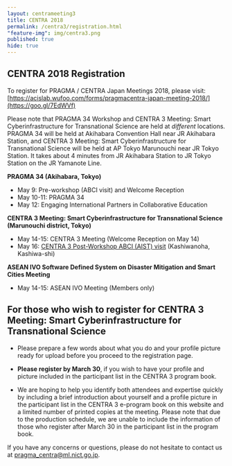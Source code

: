 ```yaml
---
layout: centrameeting3
title: CENTRA 2018
permalink: /centra3/registration.html
"feature-img": img/centra3.png
published: true
hide: true
---
```



## CENTRA 2018 Registration


To register for PRAGMA / CENTRA Japan Meetings 2018, please visit: [https://acislab.wufoo.com/forms/pragmacentra-japan-meeting-2018/](https://goo.gl/7EdWVf)

Please note that PRAGMA 34 Workshop and CENTRA 3 Meeting: Smart Cyberinfrastructure for Transnational Science are held at *different* locations. PRAGMA 34 will be held at Akihabara Convention Hall near JR Akihabara Station, and CENTRA 3 Meeting: Smart Cyberinfrastructure for Transnational Science will be held at AP Tokyo Marunouchi near JR Tokyo Station. It takes about 4 minutes from JR Akihabara Station to JR Tokyo Station on the JR Yamanote Line.  


**PRAGMA 34 (Akihabara, Tokyo)** 
*	May 9: Pre-workshop (ABCI visit) and Welcome Reception  
*	May 10-11: PRAGMA 34  
*	May 12: Engaging International Partners in Collaborative Education   

**CENTRA 3 Meeting: Smart Cyberinfrastructure for Transnational Science (Marunouchi district, Tokyo)**  
*	May 14-15: CENTRA 3 Meeting (Welcome Reception on May 14) 
* May 16: [CENTRA 3 Post-Workshop ABCI (AIST) visit](http://www.globalcentra.org/centra3/abci.html) (Kashiwanoha, Kashiwa-shi)

**ASEAN IVO Software Defined System on Disaster Mitigation and Smart Cities Meeting** 
*	May 14-15: ASEAN IVO Meeting (Members only)  


## For those who wish to register for CENTRA 3 Meeting: Smart Cyberinfrastructure for Transnational Science 

* Please prepare a few words about what you do and your profile picture ready for upload before you proceed to the registration page. 
  
* **Please register by March 30**, if you wish to have your profile and picture included in the participant list in the CENTRA 3 program book.  
  
* We are hoping to help you identify both attendees and expertise quickly by including a brief introduction about yourself and a profile picture in the participant list in the CENTRA 3 e-program book on this website and a limited number of printed copies at the meeting. Please note that due to the production schedule, we are unable to include the information of those who register after March 30 in the participant list in the program book.  
  
If you have any concerns or questions, please do not hesitate to contact us at pragma_centra@ml.nict.go.jp.  
